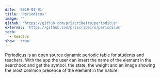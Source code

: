 ```yaml
---
date: '2019-01-01'
title: 'Periodicus'
image: ''
github: 'https://github.com/priscribeiro/periodicus'
external: 'https://github.com/priscribeiro/periodicus'
tech:
  - ReactJs
show: 'true'
---
```


Periodicus is an open source dynamic periodic table for students and teachers. With the app the user can insert the name of the element in the searchbox and get the symbol, the state, the weight and an image showing the most common presence of the element in the nature.
